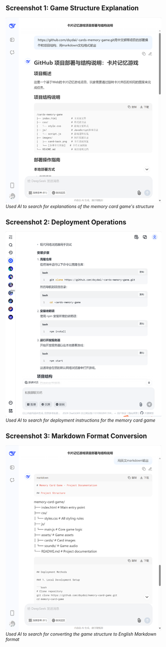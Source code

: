 
## Screenshot 1: Game Structure Explanation
![AI Screenshot 1](ai_usage_screenshots/2205308010331_1.png)  
*Used AI to search for explanations of the memory card game's structure*

## Screenshot 2: Deployment Operations
![AI Screenshot 2](ai_usage_screenshots/2205308010331_2.png)  
*Used AI to search for deployment instructions for the memory card game*

## Screenshot 3: Markdown Format Conversion
![AI Screenshot 3](ai_usage_screenshots/2205308010331_3.png)  
*Used AI to search for converting the game structure to English Markdown format*


